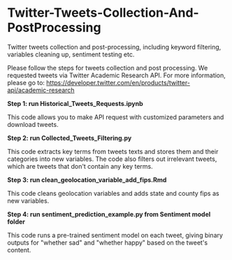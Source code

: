 # Twitter-Tweets-Collection-And-PostProcessing
Twitter tweets collection and post-processing, including keyword filtering, variables cleaning up, sentiment testing etc.

Please follow the steps for tweets collection and post processing. We requested tweets via Twitter Academic Research API. For more information, please go to:
https://developer.twitter.com/en/products/twitter-api/academic-research

**Step 1: run Historical_Tweets_Requests.ipynb**

This code allows you to make API request with customized parameters and download tweets.

**Step 2: run Collected_Tweets_Filtering.py**

This code extracts key terms from tweets texts and stores them and their categories into new variables. The code also filters out irrelevant tweets, which are tweets that don't contain any key terms.

**Step 3: run clean_geolocation_variable_add_fips.Rmd**

This code cleans geolocation variables and adds state and county fips as new variables.

**Step 4: run sentiment_prediction_example.py from Sentiment model folder**

This code runs a pre-trained sentiment model on each tweet, giving binary outputs for "whether sad" and "whether happy" based on the tweet's content.


